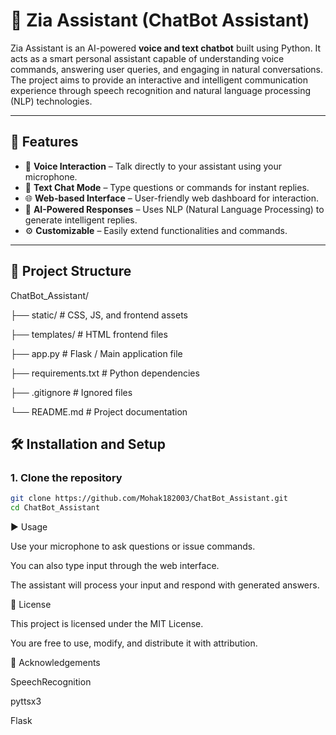 # 🌟 Zia Assistant (ChatBot Assistant)

Zia Assistant is an AI-powered **voice and text chatbot** built using Python. It acts as a smart personal assistant capable of understanding voice commands, answering user queries, and engaging in natural conversations. The project aims to provide an interactive and intelligent communication experience through speech recognition and natural language processing (NLP) technologies.


---

## 🚀 Features
- 🎤 **Voice Interaction** – Talk directly to your assistant using your microphone.  
- 💬 **Text Chat Mode** – Type questions or commands for instant replies.  
- 🌐 **Web-based Interface** – User-friendly web dashboard for interaction.  
- 🧠 **AI-Powered Responses** – Uses NLP (Natural Language Processing) to generate intelligent replies.  
- ⚙️ **Customizable** – Easily extend functionalities and commands.  

---

## 📂 Project Structure
ChatBot_Assistant/

├── static/ # CSS, JS, and frontend assets

├── templates/ # HTML frontend files

├── app.py # Flask / Main application file

├── requirements.txt # Python dependencies

├── .gitignore # Ignored files

└── README.md # Project documentation

## 🛠️ Installation and Setup
### 1. Clone the repository
```bash
git clone https://github.com/Mohak182003/ChatBot_Assistant.git
cd ChatBot_Assistant
```

▶️ Usage

  Use your microphone to ask questions or issue commands.

  You can also type input through the web interface.

  The assistant will process your input and respond with generated answers.

📜 License

  This project is licensed under the MIT License.

  You are free to use, modify, and distribute it with attribution.


🙏 Acknowledgements

  SpeechRecognition

  pyttsx3

  Flask
